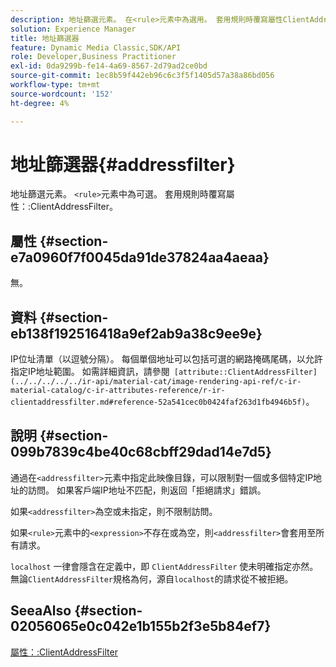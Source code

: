 ```yaml
---
description: 地址篩選元素。 在<rule>元素中為選用。 套用規則時覆寫屬性ClientAddressFilter。
solution: Experience Manager
title: 地址篩選器
feature: Dynamic Media Classic,SDK/API
role: Developer,Business Practitioner
exl-id: 0da9299b-fe14-4a69-8567-2d79ad2ce0bd
source-git-commit: 1ec8b59f442eb96c6c3f5f1405d57a38a86bd056
workflow-type: tm+mt
source-wordcount: '152'
ht-degree: 4%

---
```


# 地址篩選器{#addressfilter}

地址篩選元素。 `<rule>`元素中為可選。 套用規則時覆寫屬性：:ClientAddressFilter。

## 屬性 {#section-e7a0960f7f0045da91de37824aa4aeaa}

無。

## 資料 {#section-eb138f192516418a9ef2ab9a38c9ee9e}

IP位址清單（以逗號分隔）。 每個單個地址可以包括可選的網路掩碼尾碼，以允許指定IP地址範圍。 如需詳細資訊，請參閱` [attribute::ClientAddressFilter](../../../../../ir-api/material-cat/image-rendering-api-ref/c-ir-material-catalog/c-ir-attributes-reference/r-ir-clientaddressfilter.md#reference-52a541cec0b0424faf263d1fb4946b5f)`。

## 說明 {#section-099b7839c4be40c68cbff29dad14e7d5}

通過在`<addressfilter>`元素中指定此映像目錄，可以限制對一個或多個特定IP地址的訪問。 如果客戶端IP地址不匹配，則返回「拒絕請求」錯誤。

如果`<addressfilter>`為空或未指定，則不限制訪問。

如果`<rule>`元素中的`<expression>`不存在或為空，則`<addressfilter>`會套用至所有請求。

`localhost` 一律會隱含在定義中，即 `ClientAddressFilter` 使未明確指定亦然。無論`ClientAddressFilter`規格為何，源自`localhost`的請求從不被拒絕。

## SeeaAlso {#section-02056065e0c042e1b155b2f3e5b84ef7}

[屬性：:ClientAddressFilter](../../../../../ir-api/material-cat/image-rendering-api-ref/c-ir-material-catalog/c-ir-attributes-reference/r-ir-clientaddressfilter.md#reference-52a541cec0b0424faf263d1fb4946b5f)
